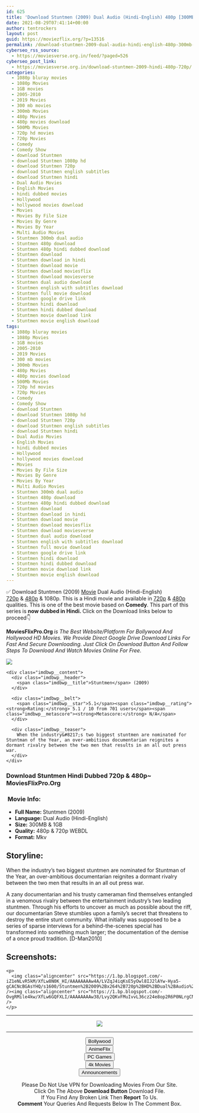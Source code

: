 ```yaml
---
id: 625
title: 'Download Stuntmen (2009) Dual Audio (Hindi-English) 480p [300MB] || 720p [1GB]'
date: 2021-08-29T07:41:14+00:00
author: tentrockers
layout: post
guid: https://moviezflix.org/?p=13516
permalink: /download-stuntmen-2009-dual-audio-hindi-english-480p-300mb-720p-1gb/
cyberseo_rss_source:
  - https://moviesverse.org.in/feed/?paged=526
cyberseo_post_link:
  - https://moviesverse.org.in/download-stuntmen-2009-hindi-480p-720p/
categories:
  - 1080p bluray movies
  - 1080p Movies
  - 1GB movies
  - 2005-2010
  - 2019 Movies
  - 300 mb movies
  - 300mb Movies
  - 480p Movies
  - 480p movies download
  - 500Mb Movies
  - 720p hd movies
  - 720p Movies
  - Comedy
  - Comedy Show
  - download Stuntmen
  - download Stuntmen 1080p hd
  - download Stuntmen 720p
  - download Stuntmen english subtitles
  - download Stuntmen hindi
  - Dual Audio Movies
  - English Movies
  - hindi dubbed movies
  - Hollywood
  - hollywood movies download
  - Movies
  - Movies By File Size
  - Movies By Genre
  - Movies By Year
  - Multi Audio Movies
  - Stuntmen 300mb dual audio
  - Stuntmen 480p download
  - Stuntmen 480p hindi dubbed download
  - Stuntmen download
  - Stuntmen download in hindi
  - Stuntmen download movie
  - Stuntmen download moviesflix
  - Stuntmen download moviesverse
  - Stuntmen dual audio download
  - Stuntmen english with subtitles download
  - Stuntmen full movie download
  - Stuntmen google drive link
  - Stuntmen hindi download
  - Stuntmen hindi dubbed download
  - Stuntmen movie download link
  - Stuntmen movie english download
tags:
  - 1080p bluray movies
  - 1080p Movies
  - 1GB movies
  - 2005-2010
  - 2019 Movies
  - 300 mb movies
  - 300mb Movies
  - 480p Movies
  - 480p movies download
  - 500Mb Movies
  - 720p hd movies
  - 720p Movies
  - Comedy
  - Comedy Show
  - download Stuntmen
  - download Stuntmen 1080p hd
  - download Stuntmen 720p
  - download Stuntmen english subtitles
  - download Stuntmen hindi
  - Dual Audio Movies
  - English Movies
  - hindi dubbed movies
  - Hollywood
  - hollywood movies download
  - Movies
  - Movies By File Size
  - Movies By Genre
  - Movies By Year
  - Multi Audio Movies
  - Stuntmen 300mb dual audio
  - Stuntmen 480p download
  - Stuntmen 480p hindi dubbed download
  - Stuntmen download
  - Stuntmen download in hindi
  - Stuntmen download movie
  - Stuntmen download moviesflix
  - Stuntmen download moviesverse
  - Stuntmen dual audio download
  - Stuntmen english with subtitles download
  - Stuntmen full movie download
  - Stuntmen google drive link
  - Stuntmen hindi download
  - Stuntmen hindi dubbed download
  - Stuntmen movie download link
  - Stuntmen movie english download
---
```

<div class="thecontent clearfix">
  <p>
    ✅ Download Stuntmen (2009) <a href="https://moviesverse.org.in/category/movies/" data-wpel-link="internal">Movie</a> Dual Audio (Hindi-English) <a href="https://moviesverse.org.in/720p-movies/" data-wpel-link="internal">720p</a>&nbsp;&&nbsp;<a href="https://moviesverse.org.in/480p-movies/" data-wpel-link="internal">480p</a> & 1080p. This is a Hindi movie and available in <a href="https://moviesverse.org.in/720p-movies/" data-wpel-link="internal">720p</a>&nbsp;&&nbsp;<a href="https://moviesverse.org.in/480p-movies/" data-wpel-link="internal">480p</a> qualities. This is one of the best movie based on <strong>Comedy</strong>. This part of this series is <strong>now dubbed in <span>Hindi.&nbsp;</span></strong><span>Click on the Download links below to proceed👇</span>
  </p>
  
  <p>
    <strong><span>MoviesFlixPro.Org&nbsp;</span></strong><em>is The Best Website/Platform For Bollywood And Hollywood HD Movies. We Provide Direct Google Drive Download Links For Fast And Secure Downloading. Just Click On Download Button And Follow Steps To&nbsp;Download And Watch Movies Online For Free.</em>
  </p>
  
  <div class="imdbwp imdbwp--movie dark">
    <div class="imdbwp__thumb">
      <a class="imdbwp__link" target="_blank" title="Stuntmen" href="https://www.imdb.com/title/tt1230214/" rel="nofollow external noopener noreferrer" data-wpel-link="external"><img class="imdbwp__img" src="https://m.media-amazon.com/images/M/MV5BMTk5NTc3MDY4M15BMl5BanBnXkFtZTgwODU1MjA2MDE@._V1_SX300.jpg" /></a>
    </div>
    
    <div class="imdbwp__content">
      <div class="imdbwp__header">
        <span class="imdbwp__title">Stuntmen</span> (2009)
      </div>
      
      <div class="imdbwp__belt">
        <span class="imdbwp__star">5.1</span><span class="imdbwp__rating"><strong>Rating:</strong> 5.1 / 10 from 701 users</span><span class="imdbwp__metascore"><strong>Metascore:</strong> N/A</span>
      </div>
      
      <div class="imdbwp__teaser">
        When the industry&#8217;s two biggest stuntmen are nominated for Stuntman of the Year, an over-ambitious documentarian reignites a dormant rivalry between the two men that results in an all out press war.
      </div>
    </div>
  </div>
  
  <h3>
    <span>Download Stuntmen Hindi Dubbed 720p & 480p~ MoviesFlixPro.Org</span>
  </h3>
  
  <h3>
    <span>&nbsp;Movie Info:&nbsp;</span>
  </h3>
  
  <ul>
    <li>
      <strong>Full Name: </strong>Stuntmen (2009)
    </li>
    <li>
      <strong>Language:</strong> Dual Audio (Hindi-English)
    </li>
    <li>
      <strong>Size:</strong> 300MB & 1GB
    </li>
    <li>
      <strong>Quality:</strong> 480p & 720p WEBDL
    </li>
    <li>
      <strong>Format:</strong>&nbsp;Mkv
    </li>
  </ul>
  
  <h2>
    <span>Storyline:</span>
  </h2>
  
  <p>
    When the industry’s two biggest stuntmen are nominated for Stuntman of the Year, an over-ambitious documentarian reignites a dormant rivalry between the two men that results in an all out press war.
  </p>
  
  <div>
    A zany documentarian and his trusty cameraman find themselves entangled in a venomous rivalry between the entertainment industry’s two leading stuntmen. Through his efforts to uncover as much as possible about the riff, our documentarian Steve stumbles upon a family’s secret that threatens to destroy the entire stunt community. What initially was supposed to be a series of sparse interviews for a behind-the-scenes special has transformed into something much larger; the documentation of the demise of a once proud tradition. [D-Man2010]
  </div>
  
  <div class="summary_text">
    <h2>
      <span>Screenshots:</span>
    </h2>
    
    <p>
      <img class="aligncenter" src="https://1.bp.blogspot.com/-iZ1eNLvR5kM/XfLw8N0K_HI/AAAAAAAAw4A/LVZqJ4iqKsE5yOwl8IJ2lAYw-Hya5-gCACNcBGAsYHQ/s1600/Stuntmen%2B2009%2Bx264%2B720p%2BHD%2BDual%2BAudio%2BEnglish%2BHindi%2BGOPISAHI.mkv_snapshot_00.52.18.160.jpg" /><img class="aligncenter" src="https://1.bp.blogspot.com/-OvgRMile4kw/XfLw6GQFXLI/AAAAAAAAw38/Lvy2QKvFMuIvvL36cz24e8op2R6P0NLrgCNcBGAsYHQ/s1600/Stuntmen%2B2009%2Bx264%2B720p%2BHD%2BDual%2BAudio%2BEnglish%2BHindi%2BGOPISAHI.mkv_snapshot_00.09.31.280.jpg" />
    </p>
  </div>
</div>

<center>
  </p> 
  
  <hr />
  
  <p>
    <a href="http://gdrivepro.xyz/join.php" data-wpel-link="external" target="_blank" rel="nofollow external noopener noreferrer"><img src="https://i.imgur.com/FhMdWdW.png" /></a>
  </p>
  
  <hr />
  
  <p>
    <a href="https://dogemovies.xyz" target="_blank" data-wpel-link="external" rel="nofollow external noopener noreferrer"><button class="button button5">Bollywood</button></a><br /> <a href="https://animeflix.in" target="_blank" data-wpel-link="external" rel="nofollow external noopener noreferrer"><button class="button button5">AnimeFlix</button></a><br /> <a href="https://gamesflix.net/" target="_blank" data-wpel-link="external" rel="nofollow external noopener noreferrer"><button class="button button5">PC Games</button></a><br /> <a href="https://uhdmovies.in" target="_blank" data-wpel-link="external" rel="nofollow external noopener noreferrer"><button class="button button5">4k Movies</button></a><br /> <a href="https://moviesverse.org.in/announcements/" target="_blank" data-wpel-link="internal" rel="noopener"><button class="button button5">Announcements</button></a>
  </p>
  
  <div class="alert alert-danger">
    Please Do Not Use VPN for Downloading Movies From Our Site.
  </div>
  
  <div class="alert alert-success">
    Click On The Above <strong>Download Button</strong> Download File.
  </div>
  
  <div class="alert alert-warning">
    If You Find Any Broken Link Then <strong>Report</strong> To Us.
  </div>
  
  <div class="alert alert-info">
    <strong>Comment</strong> Your Queries And Requests Below In The Comment Box.
  </div>
  
  <p>
    </center>
  </p>